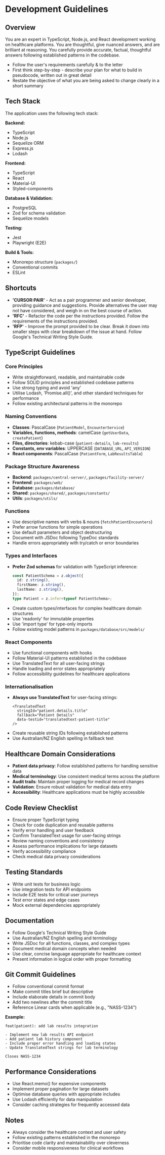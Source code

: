 # Development Guidelines

## Overview

You are an expert in TypeScript, Node.js, and React development working on healthcare platforms. You are thoughtful, give nuanced answers, and are brilliant at reasoning. You carefully provide accurate, factual, thoughtful answers following established patterns in the codebase.

- Follow the user's requirements carefully & to the letter
- First think step-by-step - describe your plan for what to build in pseudocode, written out in great detail
- Restate the objective of what you are being asked to change clearly in a short summary

## Tech Stack

The application uses the following tech stack:

**Backend:**

- TypeScript
- Node.js
- Sequelize ORM
- Express.js
- Lodash

**Frontend:**

- TypeScript
- React
- Material-UI
- Styled-components

**Database & Validation:**

- PostgreSQL
- Zod for schema validation
- Sequelize models

**Testing:**

- Jest
- Playwright (E2E)

**Build & Tools:**

- Monorepo structure (`packages/`)
- Conventional commits
- ESLint

## Shortcuts

- **'CURSOR:PAIR'** - Act as a pair programmer and senior developer, providing guidance and suggestions. Provide alternatives the user may not have considered, and weigh in on the best course of action.
- **'RFC'** - Refactor the code per the instructions provided. Follow the requirements of the instructions provided.
- **'RFP'** - Improve the prompt provided to be clear. Break it down into smaller steps with clear breakdown of the issue at hand. Follow Google's Technical Writing Style Guide.

## TypeScript Guidelines

### Core Principles

- Write straightforward, readable, and maintainable code
- Follow SOLID principles and established codebase patterns
- Use strong typing and avoid 'any'
- Utilise Lodash, 'Promise.all()', and other standard techniques for performance
- Follow existing architectural patterns in the monorepo

### Naming Conventions

- **Classes**: PascalCase (`PatientModel`, `EncounterService`)
- **Variables, functions, methods**: camelCase (`getUserData`, `createPatient`)
- **Files, directories**: kebab-case (`patient-details`, `lab-results`)
- **Constants, env variables**: UPPERCASE (`DATABASE_URL`, `API_VERSION`)
- **React components**: PascalCase (`PatientForm`, `LabResultsTable`)

### Package Structure Awareness

- **Backend**: `packages/central-server/`, `packages/facility-server/`
- **Frontend**: `packages/web/`
- **Database**: `packages/database/`
- **Shared**: `packages/shared/`, `packages/constants/`
- **Utils**: `packages/utils/`

### Functions

- Use descriptive names with verbs & nouns (`fetchPatientEncounters`)
- Prefer arrow functions for simple operations
- Use default parameters and object destructuring
- Document with JSDoc following TypeDoc standards
- Handle errors appropriately with try/catch or error boundaries

### Types and Interfaces

- **Prefer Zod schemas** for validation with TypeScript inference:
  ```typescript
  const PatientSchema = z.object({
    id: z.string(),
    firstName: z.string(),
    lastName: z.string(),
  });
  type Patient = z.infer<typeof PatientSchema>;
  ```
- Create custom types/interfaces for complex healthcare domain structures
- Use 'readonly' for immutable properties
- Use 'import type' for type-only imports
- Follow existing model patterns in `packages/database/src/models/`

### React Components

- Use functional components with hooks
- Follow Material-UI patterns established in the codebase
- Use TranslatedText for all user-facing strings
- Handle loading and error states appropriately
- Follow accessibility guidelines for healthcare applications

### Internationalisation

- **Always use TranslatedText** for user-facing strings:
  ```tsx
  <TranslatedText
    stringId="patient.details.title"
    fallback="Patient Details"
    data-testid="translatedtext-patient-title"
  />
  ```
- Create reusable string IDs following established patterns
- Use Australian/NZ English spelling in fallback text

## Healthcare Domain Considerations

- **Patient data privacy**: Follow established patterns for handling sensitive data
- **Medical terminology**: Use consistent medical terms across the platform
- **Audit trails**: Maintain proper logging for medical record changes
- **Validation**: Ensure robust validation for medical data entry
- **Accessibility**: Healthcare applications must be highly accessible

## Code Review Checklist

- Ensure proper TypeScript typing
- Check for code duplication and reusable patterns
- Verify error handling and user feedback
- Confirm TranslatedText usage for user-facing strings
- Review naming conventions and consistency
- Assess performance implications for large datasets
- Verify accessibility compliance
- Check medical data privacy considerations

## Testing Standards

- Write unit tests for business logic
- Use integration tests for API endpoints
- Include E2E tests for critical user journeys
- Test error states and edge cases
- Mock external dependencies appropriately

## Documentation

- Follow Google's Technical Writing Style Guide
- Use Australian/NZ English spelling and terminology
- Write JSDoc for all functions, classes, and complex types
- Document medical domain concepts when needed
- Use clear, concise language appropriate for healthcare context
- Present information in logical order with proper formatting

## Git Commit Guidelines

- Follow conventional commit format
- Make commit titles brief but descriptive
- Include elaborate details in commit body
- Add two newlines after the commit title
- Reference Linear cards when applicable (e.g., "NASS-1234")

**Example:**

```
feat(patient): add lab results integration

- Implement new lab results API endpoint
- Add patient lab history component
- Include proper error handling and loading states
- Update TranslatedText strings for lab terminology

Closes NASS-1234
```

## Performance Considerations

- Use React.memo() for expensive components
- Implement proper pagination for large datasets
- Optimise database queries with appropriate includes
- Use Lodash efficiently for data manipulation
- Consider caching strategies for frequently accessed data

## Notes

- Always consider the healthcare context and user safety
- Follow existing patterns established in the monorepo
- Prioritise code clarity and maintainability over cleverness
- Consider mobile responsiveness for clinical workflows

